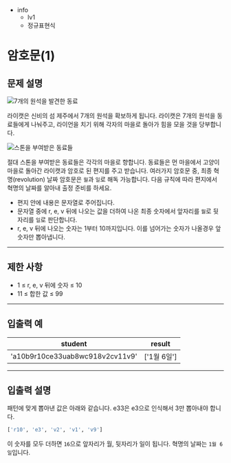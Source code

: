 - info
    - lv1
    - 정규표현식

# 암호문(1)

## 문제 설명

![7개의 원석을 발견한 동료](./2_1.jpg)

라이캣은 신비의 섬 제주에서 7개의 원석을 확보하게 됩니다. 라이캣은 7개의 원석을 동료들에게 나눠주고, 라이언을 치기 위해 각자의 마을로 돌아가 힘을 모을 것을 당부합니다.

![스톤을 부여받은 동료들](./2_2.jpg)

절대 스톤을 부여받은 동료들은 각각의 마을로 향합니다. 동료들은 먼 마을에서 고양이 마을로 돌아간 라이캣과 암호로 된 편지를 주고 받습니다. 여러가지 암호문 중, 최종 혁명(revolution) 날짜 암호문은 `월`과 `일`로 해독 가능합니다. 다음 규칙에 따라 편지에서 혁명의 날짜를 알아내 출정 준비를 하세요.

- 편지 안에 내용은 문자열로 주어집니다.
- 문자열 중에 r, e, v 뒤에 나오는 값을 더하여 나온 최종 숫자에서 앞자리를 `월`로 뒷자리를 `일`로 판단합니다.
- r, e, v 뒤에 나오는 숫자는 1부터 10까지입니다. 이를 넘어가는 숫자가 나올경우 앞 숫자만 뽑아냅니다.

---

## 제한 사항

- 1 ≤ r, e, v 뒤에 숫자 ≤ 10
- 11 ≤ 합한 값 ≤ 99

---

## 입출력 예

| student                                  | result  |
| ---------------------------------------- | ------- |
| 'a10b9r10ce33uab8wc918v2cv11v9'          | ['1월 6일'] |

---

## 입출력 설명

패턴에 맞게 뽑아낸 값은 아래와 같습니다. e33은 e3으로 인식해서 3만 뽑아내야 합니다.

```py
['r10', 'e3', 'v2', 'v1', 'v9']
```

이 숫자를 모두 더하면 `16`으로 앞자리가 월, 뒷자리가 일이 됩니다. 혁명의 날짜는 `1월 6일`입니다.